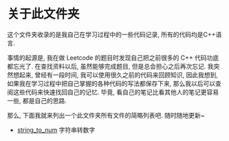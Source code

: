 # 关于此文件夹

这个文件夹收录的是我自己在学习过程中的一些代码记录, 所有的代码均是C++语言.

事情的起源是, 我在做 Leetcode 的题目时发现自己把之前很多的 C++ 代码功底都忘光了.
在查找资料以后, 虽然能够完成题目, 但是总会担心之后再次忘记. 我突然想起来, 曾经有一段时间,
我可以使用很久之前的代码来回顾知识, 因此我想到, 如果我在学习过程中把自己掌握的各种代码的写法都保存下来,
那么我以后可以查阅这些代码来快速找回自己的记忆. 毕竟, 看自己的笔记比看其他人的笔记更容易一些, 都是自己的思路.

那么, 下面我就来列出一个此文件夹所有文件的简略列表吧. 随时随地更新~

- [string_to_num](./string_to_num.cpp) 字符串转数字
